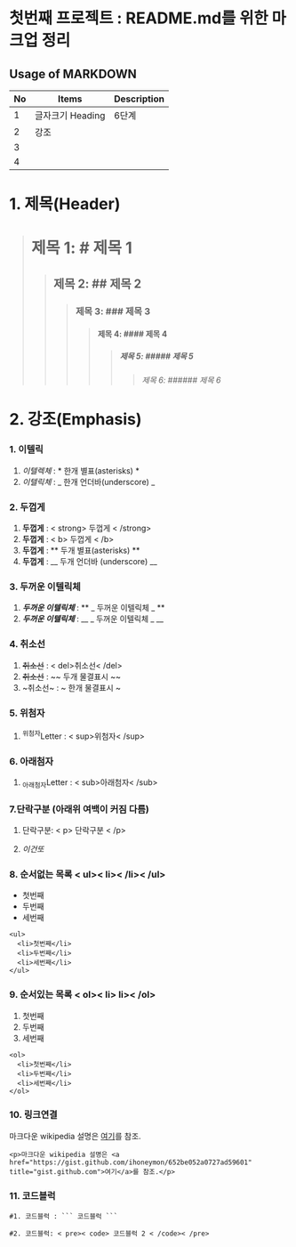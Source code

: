 # 첫번째 프로젝트 : README.md를 위한 마크업 정리
## Usage of MARKDOWN 

|No|Items|Description|
|--|--|--|
| 1 | 글자크기 Heading | 6단계   |
| 2 | 강조 |  |
| 3 |  |  |
| 4 |  |  |

# 1.    제목(Header)
> # 제목 1: # 제목 1
>> ## 제목 2:  ## 제목 2
>>> ### 제목 3: ### 제목 3
>>>> #### 제목 4: #### 제목 4
>>>>> ##### 제목 5: ##### 제목 5
>>>>>> ###### 제목 6: ###### 제목 6

# 2. **강조(Emphasis)**
### 1. 이텔릭
  1) *이텔렉체* : * 한개 별표(asterisks) *
  2) _이텔릭체_ : _ 한개 언더바(underscore) _
### 2. 두껍게 
  1) <strong>두껍게</strong> : < strong> 두껍게 < /strong>
  2) <b>두껍게</b> : < b> 두껍게 < /b>
  3) **두껍게** : ** 두개 별표(asterisks) ** 
  4) __두껍게__ :  __ 두개 언더바 (underscore) __
### 3. 두꺼운 이텔릭체
  1) **_두꺼운 이텔릭체_** :  ** _ 두꺼운 이텔릭체 _ **
  2) ___두꺼운 이텔릭체___ : __ _ 두꺼운 이텔릭체 _ __
### 4. 취소선
  1) <del>취소선</del> :  < del>취소선< /del>
  2) ~~취소선~~ : ~~ 두개 물결표시 ~~
  3) ~취소선~ : ~ 한개 물결표시 ~
### 5. 위첨자
  1) <sup>위첨자</sup>Letter : < sup>위첨자< /sup>
### 6. 아래첨자
  1) <sub>아래첨자</sub>Letter : < sub>아래첨자< /sub>
### 7.단락구분 (아래위 여백이 커짐 다름)
  1) <p>단락구분: < p> 단락구분 < /p> </p> 
  2) _<em>이건또</em>_
### 8. 순서없는 목록 < ul>< li>< /li>< /ul>
  <ul>
    <li>첫번째</li>
    <li>두번째</li>
    <li>세번째</li>
  </ul>

```
<ul>
  <li>첫번째</li>
  <li>두번째</li>
  <li>세번째</li>
</ul>
```
  
### 9. 순서있는 목록 < ol>< li></li> li>< /ol>
  <ol>
    <li>첫번째</li>
    <li>두번째</li>
    <li>세번째</li>
  </ol>
  
```
<ol>
  <li>첫번째</li>
  <li>두번째</li>
  <li>세번째</li>
</ol>
```

### 10. 링크연결
<p>마크다운 wikipedia 설명은 <a href="https://gist.github.com/ihoneymon/652be052a0727ad59601" title="gist.github.com">여기</a>를 참조.</p>

```
<p>마크다운 wikipedia 설명은 <a href="https://gist.github.com/ihoneymon/652be052a0727ad59601" title="gist.github.com">여기</a>를 참조.</p>
```
### 11. 코드블럭
```
#1. 코드블럭 : ``` 코드블럭 ```
```

<pre><code>#2. 코드블럭: < pre>< code> 코드블럭 2 < /code>< /pre> </code></pre>

